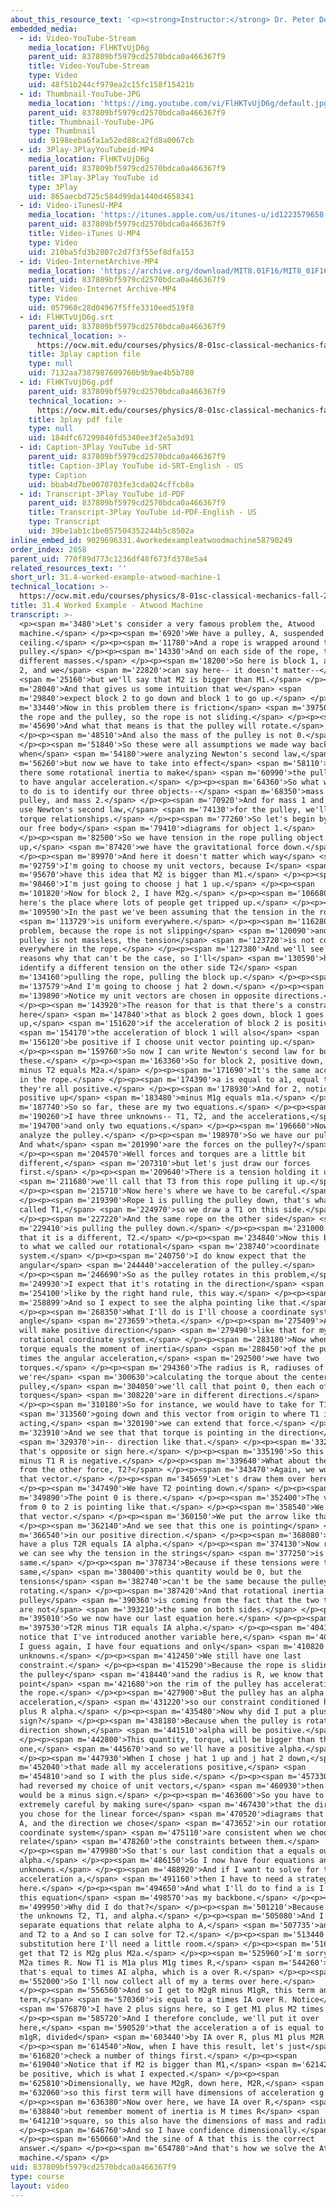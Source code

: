 ```yaml
---
about_this_resource_text: '<p><strong>Instructor:</strong> Dr. Peter Dourmashkin</p>'
embedded_media:
  - id: Video-YouTube-Stream
    media_location: FlHKTvUjD6g
    parent_uid: 837809bf5979cd2570bdca0a466367f9
    title: Video-YouTube-Stream
    type: Video
    uid: 48f51b244cf979ea2c15fc158f15421b
  - id: Thumbnail-YouTube-JPG
    media_location: 'https://img.youtube.com/vi/FlHKTvUjD6g/default.jpg'
    parent_uid: 837809bf5979cd2570bdca0a466367f9
    title: Thumbnail-YouTube-JPG
    type: Thumbnail
    uid: 9198eeba6fa1a52ed88ca2fd8a0067cb
  - id: 3Play-3PlayYouTubeid-MP4
    media_location: FlHKTvUjD6g
    parent_uid: 837809bf5979cd2570bdca0a466367f9
    title: 3Play-3Play YouTube id
    type: 3Play
    uid: 865aecbd725c584d99da1440d4658341
  - id: Video-iTunesU-MP4
    media_location: 'https://itunes.apple.com/us/itunes-u/id1223579658'
    parent_uid: 837809bf5979cd2570bdca0a466367f9
    title: Video-iTunes U-MP4
    type: Video
    uid: 210ba5fd3b2807c2d7f3f55ef8dfa153
  - id: Video-InternetArchive-MP4
    media_location: 'https://archive.org/download/MIT8.01F16/MIT8_01F16_L31v04_360p.mp4'
    parent_uid: 837809bf5979cd2570bdca0a466367f9
    title: Video-Internet Archive-MP4
    type: Video
    uid: 057960c28d04967f5ffe3310eed519f8
  - id: FlHKTvUjD6g.srt
    parent_uid: 837809bf5979cd2570bdca0a466367f9
    technical_location: >-
      https://ocw.mit.edu/courses/physics/8-01sc-classical-mechanics-fall-2016/week-10-rotational-motion/31.4-worked-example-atwood-machine/31.4-worked-example-atwood-machine-1/FlHKTvUjD6g.srt
    title: 3play caption file
    type: null
    uid: 7132aa7387987609760b9b9ae4b5b780
  - id: FlHKTvUjD6g.pdf
    parent_uid: 837809bf5979cd2570bdca0a466367f9
    technical_location: >-
      https://ocw.mit.edu/courses/physics/8-01sc-classical-mechanics-fall-2016/week-10-rotational-motion/31.4-worked-example-atwood-machine/31.4-worked-example-atwood-machine-1/FlHKTvUjD6g.pdf
    title: 3play pdf file
    type: null
    uid: 184dfc67299840fd5340ee3f2e5a3d91
  - id: Caption-3Play YouTube id-SRT
    parent_uid: 837809bf5979cd2570bdca0a466367f9
    title: Caption-3Play YouTube id-SRT-English - US
    type: Caption
    uid: bbab4d7be0070703fe3cda024cffcb8a
  - id: Transcript-3Play YouTube id-PDF
    parent_uid: 837809bf5979cd2570bdca0a466367f9
    title: Transcript-3Play YouTube id-PDF-English - US
    type: Transcript
    uid: 39be1ab1c1be057504352244b5c8502a
inline_embed_id: 9029696331.4workedexampleatwoodmachine58790249
order_index: 2058
parent_uid: 770f89d773c1236df48f673fd378e5a4
related_resources_text: ''
short_url: 31.4-worked-example-atwood-machine-1
technical_location: >-
  https://ocw.mit.edu/courses/physics/8-01sc-classical-mechanics-fall-2016/week-10-rotational-motion/31.4-worked-example-atwood-machine/31.4-worked-example-atwood-machine-1
title: 31.4 Worked Example - Atwood Machine
transcript: >-
  <p><span m='3480'>Let's consider a very famous problem the, Atwood
  machine.</span> </p><p><span m='6920'>We have a pulley, A, suspended from a
  ceiling.</span> </p><p><span m='11780'>And a rope is wrapped around the
  pulley.</span> </p><p><span m='14330'>And on each side of the rope, there's
  different masses.</span> </p><p><span m='18200'>So here is block 1, and block
  2, and we</span> <span m='22820'>can say here-- it doesn't matter--</span>
  <span m='25160'>but we'll say that M2 is bigger than M1.</span> </p><p><span
  m='28040'>And that gives us some intuition that we</span> <span
  m='29840'>expect block 2 to go down and block 1 to go up.</span> </p><p><span
  m='33440'>Now in this problem there is friction</span> <span m='39750'>between
  the rope and the pulley, so the rope is not sliding.</span> </p><p><span
  m='45690'>And what that means is that the pulley will rotate.</span>
  </p><p><span m='48510'>And also the mass of the pulley is not 0.</span>
  </p><p><span m='51840'>So these were all assumptions we made way back
  when</span> <span m='54180'>were analyzing Newton's second law,</span> <span
  m='56260'>but now we have to take into effect</span> <span m='58110'>that
  there some rotational inertia to make</span> <span m='60990'>the pulley start
  to have angular acceleration.</span> </p><p><span m='64360'>So what we'd like
  to do is to identify our three objects--</span> <span m='68350'>mass 1, the
  pulley, and mass 2.</span> </p><p><span m='70920'>And for mass 1 and mass 2,
  use Newton's second law,</span> <span m='74130'>for the pulley, we'll use our
  torque relationships.</span> </p><p><span m='77260'>So let's begin by drawing
  our free body</span> <span m='79410'>diagrams for object 1.</span>
  </p><p><span m='82500'>So we have tension in the rope pulling object 1
  up,</span> <span m='87420'>we have the gravitational force down.</span>
  </p><p><span m='89970'>And here it doesn't matter which way</span> <span
  m='92759'>I'm going to choose my unit vectors, because I</span> <span
  m='95670'>have this idea that M2 is bigger than M1.</span> </p><p><span
  m='98460'>I'm just going to choose j hat 1 up.</span> </p><p><span
  m='101820'>Now for block 2, I have M2g.</span> </p><p><span m='106680'>Now
  here's the place where lots of people get tripped up.</span> </p><p><span
  m='109590'>In the past we've been assuming that the tension in the rope</span>
  <span m='113729'>is uniform everywhere.</span> </p><p><span m='116280'>In this
  problem, because the rope is not slipping</span> <span m='120090'>and the
  pulley is not massless, the tension</span> <span m='123720'>is not constant
  everywhere in the rope.</span> </p><p><span m='127380'>And we'll see more
  reasons why that can't be the case, so I'll</span> <span m='130590'>have to
  identify a different tension on the other side T2</span> <span
  m='134160'>pulling the rope, pulling the block up.</span> </p><p><span
  m='137579'>And I'm going to choose j hat 2 down.</span> </p><p><span
  m='139890'>Notice my unit vectors are chosen in opposite directions.</span>
  </p><p><span m='143920'>The reason for that is that there's a constraint
  here</span> <span m='147840'>that as block 2 goes down, block 1 goes
  up,</span> <span m='151620'>if the acceleration of block 2 is positive,</span>
  <span m='154170'>the acceleration of block 1 will also</span> <span
  m='156120'>be positive if I choose unit vector pointing up.</span>
  </p><p><span m='159760'>So now I can write Newton's second law for both of
  these.</span> </p><p><span m='163360'>So for block 2, positive down, and 2g
  minus T2 equals M2a.</span> </p><p><span m='171690'>It's the same acceleration
  in the rope.</span> </p><p><span m='174390'>a is equal to a1, equal to a2,
  they're all positive.</span> </p><p><span m='178930'>And for 2, notice I have
  positive up</span> <span m='183480'>minus M1g equals m1a.</span> </p><p><span
  m='187740'>So so far, these are my two equations.</span> </p><p><span
  m='190260'>I have three unknowns-- T1, T2, and the accelerations,</span> <span
  m='194700'>and only two equations.</span> </p><p><span m='196660'>Now let's
  analyze the pulley.</span> </p><p><span m='198970'>So we have our pulley A.
  And what</span> <span m='201990'>are the forces on the pulley?</span>
  </p><p><span m='204570'>Well forces and torques are a little bit
  different,</span> <span m='207310'>but let's just draw our forces
  first.</span> </p><p><span m='209640'>There is a tension holding it up,</span>
  <span m='211680'>we'll call that T3 from this rope pulling it up.</span>
  </p><p><span m='215710'>Now here's where we have to be careful.</span>
  </p><p><span m='219390'>Rope 1 is pulling the pulley down, that's what we
  called T1,</span> <span m='224970'>so we draw a T1 on this side.</span>
  </p><p><span m='227220'>And the same rope on the other side</span> <span
  m='229410'>is pulling the pulley down.</span> </p><p><span m='231000'>Notice
  that it is a different, T2.</span> </p><p><span m='234840'>Now this brings us
  to what we called our rotational</span> <span m='238740'>coordinate
  system.</span> </p><p><span m='240750'>I do know expect that the
  angular</span> <span m='244440'>acceleration of the pulley.</span>
  </p><p><span m='246690'>So as the pulley rotates in this problem,</span> <span
  m='249930'>I expect that it's rotating in the direction</span> <span
  m='254100'>like by the right hand rule, this way.</span> </p><p><span
  m='258899'>And so I expect to see the alpha pointing like that.</span>
  </p><p><span m='268350'>What I'll do is I'll choose a coordinate system for an
  angle</span> <span m='273659'>theta.</span> </p><p><span m='275409'>And that
  will make positive direction</span> <span m='279490'>like that for my
  rotational coordinate system.</span> </p><p><span m='283180'>Now when we write
  torque equals the moment of inertia</span> <span m='288450'>of the pulley,
  times the angular acceleration,</span> <span m='292500'>we have two
  torques.</span> </p><p><span m='294360'>The radius is R, radiuses of R. And if
  we're</span> <span m='300630'>calculating the torque about the center of the
  pulley,</span> <span m='304050'>we'll call that point 0, then each of these
  torques</span> <span m='308220'>are in different directions.</span>
  </p><p><span m='310180'>So for instance, we would have to take for T1</span>
  <span m='313560'>going down and this vector from origin to where T1 is
  acting,</span> <span m='320190'>we can extend that force.</span> </p><p><span
  m='323910'>And we see that that torque is pointing in the direction</span>
  <span m='329370'>in-- direction like that.</span> </p><p><span m='332940'>And
  that's opposite or sign here.</span> </p><p><span m='335190'>So this torque,
  minus T1 R is negative.</span> </p><p><span m='339640'>What about the torque
  from the other force, T2?</span> </p><p><span m='343470'>Again, we would draw
  that vector.</span> </p><p><span m='345659'>Let's draw them over here.</span>
  </p><p><span m='347490'>We have T2 pointing down.</span> </p><p><span
  m='349890'>The point 0 is there.</span> </p><p><span m='352400'>The vector
  from 0 to 2 is pointing like that.</span> </p><p><span m='358540'>We extend
  that vector.</span> </p><p><span m='360150'>We put the arrow like that.</span>
  </p><p><span m='362140'>And we see that this one is pointing</span> <span
  m='366540'>in our positive direction.</span> </p><p><span m='368080'>So we
  have a plus T2R equals IA alpha.</span> </p><p><span m='374130'>Now right away
  we can see why the tension in the strings</span> <span m='377250'>is not the
  same.</span> </p><p><span m='378734'>Because if these tensions were the
  same,</span> <span m='380400'>this quantity would be 0, but the
  tensions</span> <span m='382740'>can't be the same because the pulley is
  rotating.</span> </p><p><span m='387420'>And that rotational inertia of the
  pulley</span> <span m='390360'>is coming from the fact that the two torques
  are not</span> <span m='393210'>the same on both sides.</span> </p><p><span
  m='395010'>So we now have our last equation here.</span> </p><p><span
  m='397530'>T2R minus T1R equals IA alpha.</span> </p><p><span m='404190'>But
  notice that I've introduced another variable here,</span> <span m='408540'>so
  I guess again, I have four equations and only</span> <span m='410820'>three
  unknowns.</span> </p><p><span m='412450'>We still have one last
  constraint.</span> </p><p><span m='415290'>Because the rope is sliding along
  the pulley</span> <span m='418440'>and the radius is R, we know that a
  point</span> <span m='421680'>on the rim of the pulley has acceleration A of
  the rope.</span> </p><p><span m='427900'>But the pulley has an alpha angular
  acceleration,</span> <span m='431220'>so our constraint conditioned here is
  plus R alpha.</span> </p><p><span m='435480'>Now why did I put a plus
  sign?</span> </p><p><span m='438180'>Because when the pulley is rotating the
  direction shown,</span> <span m='441510'>alpha will be positive.</span>
  </p><p><span m='442800'>This quantity, torque, will be bigger than this
  one,</span> <span m='445670'>and so we'll have a positive alpha.</span>
  </p><p><span m='447930'>When I chose j hat 1 up and j hat 2 down,</span> <span
  m='452040'>that made all my accelerations positive,</span> <span
  m='454810'>and so I with the plus side.</span> </p><p><span m='457330'>If I
  had reversed my choice of unit vectors,</span> <span m='460930'>then this
  would be a minus sign.</span> </p><p><span m='463600'>So you have to be
  extremely careful by making sure</span> <span m='467430'>that the directions
  you chose for the linear force</span> <span m='470520'>diagrams that give us
  A, and the direction we chose</span> <span m='473652'>in our rotational
  coordinate system</span> <span m='475110'>are consistent when we choose to
  relate</span> <span m='478260'>the constraints between them.</span>
  </p><p><span m='479980'>So that's our last condition that a equals our R
  alpha.</span> </p><p><span m='486150'>So I now have four equations and four
  unknowns.</span> </p><p><span m='488920'>And if I want to solve for the
  acceleration a,</span> <span m='491160'>then I have to need a strategy
  here.</span> </p><p><span m='494650'>And what I'll do to find a is I'll use
  this equation</span> <span m='498570'>as my backbone.</span> </p><p><span
  m='499950'>Why did I do that?</span> </p><p><span m='501210'>Because I have
  the unknowns T2, T1, and alpha.</span> </p><p><span m='505080'>And I have
  separate equations that relate alpha to A,</span> <span m='507735'>and T1 to a
  and T2 to a And so I can solve for T2.</span> </p><p><span m='513440'>And
  substitution here I'll need a little room.</span> </p><p><span m='516480'>So I
  get that T2 is M2g plus M2a.</span> </p><p><span m='525960'>I'm sorry, minus
  M2a times R. Now T1 is M1a plus M1g times R,</span> <span m='544260'>and
  that's equal to times AI alpha, which is a over R.</span> </p><p><span
  m='552000'>So I'll now collect all of my a terms over here.</span>
  </p><p><span m='556560'>And so I get to M2gR minus M1gR, this term and this
  term,</span> <span m='570360'>is equal to a times IA over R. Notice</span>
  <span m='576870'>I have 2 plus signs here, so I get M1 plus M2 times R.</span>
  </p><p><span m='585720'>And I therefore conclude, we'll put it over
  here,</span> <span m='590520'>that the acceleration a of is equal to M2 minus
  m1gR, divided</span> <span m='603440'>by IA over R, plus M1 plus M2R.</span>
  </p><p><span m='614540'>Now, when I have this result, let's just</span> <span
  m='616820'>check a number of things first.</span> </p><p><span
  m='619040'>Notice that if M2 is bigger than M1,</span> <span m='621420'>a will
  be positive, which is what I expected.</span> </p><p><span
  m='625810'>Dimensionally, we have M2gR, down here, M2R,</span> <span
  m='632060'>so this first term will have dimensions of acceleration g.</span>
  </p><p><span m='636380'>Now over here, we have IA over R,</span> <span
  m='638840'>but remember moment of inertia is M times R</span> <span
  m='641210'>square, so this also have the dimensions of mass and radius.</span>
  </p><p><span m='646760'>And so I have confidence dimensionally.</span>
  </p><p><span m='650660'>And the sine of A that this is the correct
  answer.</span> </p><p><span m='654780'>And that's how we solve the Atwood
  machine.</span> </p>
uid: 837809bf5979cd2570bdca0a466367f9
type: course
layout: video
---
```

